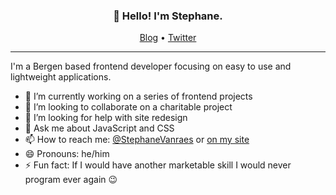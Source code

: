 <h3 align="center">👋 Hello! I'm Stephane.</h3>

<p align="center">
  <a href="https://www.arzidava.com">Blog</a> •
  <a href="https://twitter.com/StephaneVanraes">Twitter</a>
</p>

---

I'm a Bergen based frontend developer focusing on easy to use and lightweight applications.

- 🔭 I’m currently working on a series of frontend projects
- 👯 I’m looking to collaborate on a charitable project
- 🤔 I’m looking for help with site redesign
- 💬 Ask me about JavaScript and CSS
- 📫 How to reach me: <a href="https://twitter.com/StephaneVanraes">@StephaneVanraes</a> or <a href="https://www.arzidava.com/contact">on my site</a>
- 😄 Pronouns: he/him
- ⚡ Fun fact: If I would have another marketable skill I would never program ever again 😉
